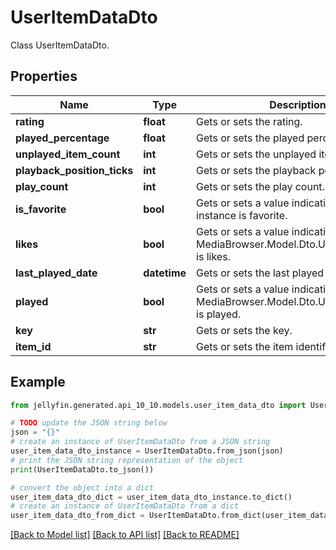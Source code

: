 # UserItemDataDto

Class UserItemDataDto.

## Properties

Name | Type | Description | Notes
------------ | ------------- | ------------- | -------------
**rating** | **float** | Gets or sets the rating. | [optional] 
**played_percentage** | **float** | Gets or sets the played percentage. | [optional] 
**unplayed_item_count** | **int** | Gets or sets the unplayed item count. | [optional] 
**playback_position_ticks** | **int** | Gets or sets the playback position ticks. | [optional] 
**play_count** | **int** | Gets or sets the play count. | [optional] 
**is_favorite** | **bool** | Gets or sets a value indicating whether this instance is favorite. | [optional] 
**likes** | **bool** | Gets or sets a value indicating whether this MediaBrowser.Model.Dto.UserItemDataDto is likes. | [optional] 
**last_played_date** | **datetime** | Gets or sets the last played date. | [optional] 
**played** | **bool** | Gets or sets a value indicating whether this MediaBrowser.Model.Dto.UserItemDataDto is played. | [optional] 
**key** | **str** | Gets or sets the key. | [optional] 
**item_id** | **str** | Gets or sets the item identifier. | [optional] 

## Example

```python
from jellyfin.generated.api_10_10.models.user_item_data_dto import UserItemDataDto

# TODO update the JSON string below
json = "{}"
# create an instance of UserItemDataDto from a JSON string
user_item_data_dto_instance = UserItemDataDto.from_json(json)
# print the JSON string representation of the object
print(UserItemDataDto.to_json())

# convert the object into a dict
user_item_data_dto_dict = user_item_data_dto_instance.to_dict()
# create an instance of UserItemDataDto from a dict
user_item_data_dto_from_dict = UserItemDataDto.from_dict(user_item_data_dto_dict)
```
[[Back to Model list]](README.md#documentation-for-models) [[Back to API list]](README.md#documentation-for-api-endpoints) [[Back to README]](README.md)


